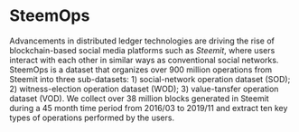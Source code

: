 # SteemOps
Advancements in distributed ledger technologies are driving the rise of blockchain-based social media platforms such as *Steemit*, where users interact with each other in similar ways as conventional social networks. SteemOps is a dataset that organizes over 900 million operations from Steemit into three sub-datasets: 1) social-network operation dataset (SOD); 2) witness-election operation dataset (WOD); 3) value-tansfer operation dataset (VOD). We collect over 38 million blocks generated in Steemit during a 45 month time period from 2016/03 to 2019/11 and extract ten key types of operations performed by the users.
